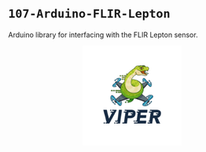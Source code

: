 `107-Arduino-FLIR-Lepton`
=========================
Arduino library for interfacing with the FLIR Lepton sensor.

<p align="center">
  <a href="https://github.com/107-systems/107-Arduino-Viper"><img src="https://github.com/107-systems/.github/raw/main/viper-logo.jpg" width="40%"></a>
</p>
